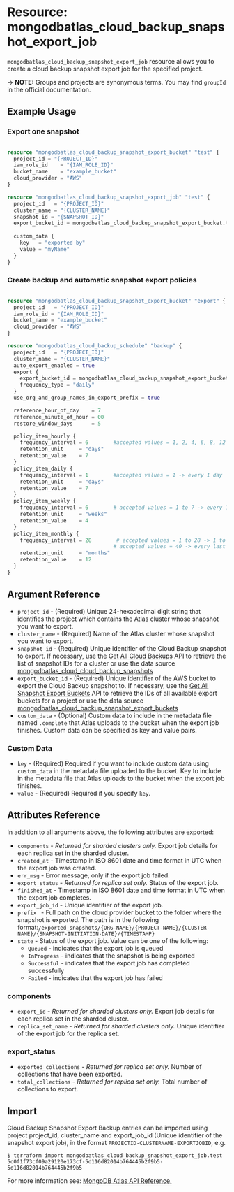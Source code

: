 # Resource: mongodbatlas_cloud_backup_snapshot_export_job
`mongodbatlas_cloud_backup_snapshot_export_job` resource allows you to create a cloud backup snapshot export job for the specified project. 


-> **NOTE:** Groups and projects are synonymous terms. You may find `groupId` in the official documentation.

## Example Usage

### Export one snapshot

```terraform

resource "mongodbatlas_cloud_backup_snapshot_export_bucket" "test" {
  project_id = "{PROJECT_ID}"
  iam_role_id    = "{IAM_ROLE_ID}"
  bucket_name    = "example_bucket"
  cloud_provider = "AWS"
}

resource "mongodbatlas_cloud_backup_snapshot_export_job" "test" {
  project_id   = "{PROJECT_ID}"
  cluster_name = "{CLUSTER_NAME}"
  snapshot_id = "{SNAPSHOT_ID}"
  export_bucket_id = mongodbatlas_cloud_backup_snapshot_export_bucket.test.export_bucket_id
  
  custom_data {
    key   = "exported by"
    value = "myName"
  }
}

```

### Create backup and automatic snapshot export policies

```terraform

resource "mongodbatlas_cloud_backup_snapshot_export_bucket" "export" {
  project_id   = "{PROJECT_ID}"
  iam_role_id = "{IAM_ROLE_ID}"
  bucket_name = "example_bucket"
  cloud_provider = "AWS"
}

resource "mongodbatlas_cloud_backup_schedule" "backup" {
  project_id   = "{PROJECT_ID}"
  cluster_name = "{CLUSTER_NAME}"
  auto_export_enabled = true
  export {
    export_bucket_id = mongodbatlas_cloud_backup_snapshot_export_bucket.export.export_bucket_id
    frequency_type = "daily"
  }
  use_org_and_group_names_in_export_prefix = true

  reference_hour_of_day    = 7
  reference_minute_of_hour = 00
  restore_window_days      = 5

  policy_item_hourly {
    frequency_interval = 6        #accepted values = 1, 2, 4, 6, 8, 12 -> every n hours
    retention_unit     = "days"
    retention_value    = 7
  }
  policy_item_daily {
    frequency_interval = 1        #accepted values = 1 -> every 1 day
    retention_unit     = "days"
    retention_value    = 7
  }
  policy_item_weekly {
    frequency_interval = 6        # accepted values = 1 to 7 -> every 1=Monday,2=Tuesday,3=Wednesday,4=Thursday,5=Friday,6=Saturday,7=Sunday day of the week
    retention_unit     = "weeks"
    retention_value    = 4
  }
  policy_item_monthly {
    frequency_interval = 28        # accepted values = 1 to 28 -> 1 to 28 every nth day of the month  
                                  # accepted values = 40 -> every last day of the month
    retention_unit     = "months"
    retention_value    = 12
  } 
}
```

## Argument Reference

* `project_id` - (Required) Unique 24-hexadecimal digit string that identifies the project which contains the Atlas cluster whose snapshot you want to export.
* `cluster_name` - (Required) Name of the Atlas cluster whose snapshot you want to export.
* `snapshot_id` - (Required) Unique identifier of the Cloud Backup snapshot to export. If necessary, use the [Get All Cloud Backups](https://docs.atlas.mongodb.com/reference/api/cloud-backup/backup/get-all-backups/) API to retrieve the list of snapshot IDs for a cluster or use the data source [mongodbatlas_cloud_cloud_backup_snapshots](https://registry.terraform.io/providers/mongodb/mongodbatlas/latest/docs/data-sources/cloud_backup_snapshots)
* `export_bucket_id` - (Required) Unique identifier of the AWS bucket to export the Cloud Backup snapshot to. If necessary, use the [Get All Snapshot Export Buckets](https://docs.atlas.mongodb.com/reference/api/cloud-backup/export/get-all-export-buckets/) API to retrieve the IDs of all available export buckets for a project or use the data source [mongodbatlas_cloud_backup_snapshot_export_buckets](https://registry.terraform.io/providers/mongodb/mongodbatlas/latest/docs/data-sources/backup_snapshot_export_buckets)
* `custom_data` - (Optional) Custom data to include in the metadata file named `.complete` that Atlas uploads to the bucket when the export job finishes. Custom data can be specified as key and value pairs.

### Custom Data
* `key` - (Required) Required if you want to include custom data using `custom_data` in the metadata file uploaded to the bucket. Key to include in the metadata file that Atlas uploads to the bucket when the export job finishes.
* `value` - (Required) Required if you specify `key`.



## Attributes Reference

In addition to all arguments above, the following attributes are exported:

* `components` - _Returned for sharded clusters only._ Export job details for each replica set in the sharded cluster.
* `created_at` - Timestamp in ISO 8601 date and time format in UTC when the export job was created.
* `err_msg` - Error message, only if the export job failed.
* `export_status` - _Returned for replica set only._ Status of the export job.
* `finished_at` - Timestamp in ISO 8601 date and time format in UTC when the export job completes.
* `export_job_id` - Unique identifier of the export job.
* `prefix ` - Full path on the cloud provider bucket to the folder where the snapshot is exported. The path is in the following format:`/exported_snapshots/{ORG-NAME}/{PROJECT-NAME}/{CLUSTER-NAME}/{SNAPSHOT-INITIATION-DATE}/{TIMESTAMP}`
* `state` - Status of the export job. Value can be one of the following:
    * `Queued` - indicates that the export job is queued
    * `InProgress` - indicates that the snapshot is being exported
    * `Successful` - indicates that the export job has completed successfully
    * `Failed` - indicates that the export job has failed

### components
* `export_id` - _Returned for sharded clusters only._ Export job details for each replica set in the sharded cluster.
* `replica_set_name` - _Returned for sharded clusters only._ Unique identifier of the export job for the replica set.

### export_status
* `exported_collections` - _Returned for replica set only._ Number of collections that have been exported.
* `total_collections` - _Returned for replica set only._ Total number of collections to export.

## Import

Cloud Backup Snapshot Export Backup entries can be imported using project project_id, cluster_name and export_job_id (Unique identifier of the snapshot export job), in the format `PROJECTID-CLUSTERNAME-EXPORTJOBID`, e.g.

```
$ terraform import mongodbatlas_cloud_backup_snapshot_export_job.test 5d0f1f73cf09a29120e173cf-5d116d82014b764445b2f9b5-5d116d82014b764445b2f9b5
```

For more information see: [MongoDB Atlas API Reference.](https://docs.atlas.mongodb.com/reference/api/cloud-backup/export/create-one-export-job/)
